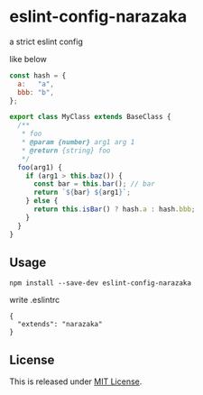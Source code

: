 eslint-config-narazaka
======================

a strict eslint config

like below

```javascript
const hash = {
  a:   "a",
  bbb: "b",
};

export class MyClass extends BaseClass {
  /**
   * foo
   * @param {number} arg1 arg 1
   * @return {string} foo
   */
  foo(arg1) {
    if (arg1 > this.baz()) {
      const bar = this.bar(); // bar
      return `${bar} ${arg1}`;
    } else {
      return this.isBar() ? hash.a : hash.bbb;
    }
  }
}
```

Usage
-----

```
npm install --save-dev eslint-config-narazaka
```

write .eslintrc
```
{
  "extends": "narazaka"
}
```

License
-------
This is released under [MIT License](http://narazaka.net/license/MIT?2016).
